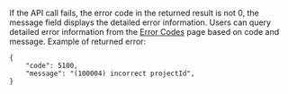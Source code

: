 ﻿If the API call fails, the error code in the returned result is not 0, the message field displays the detailed error information. Users can query detailed error information from the [Error Codes](https://cloud.tencent.com/document/api/406/5903) page based on code and message.
Example of returned error:

```
{
    "code": 5100,
    "message": "(100004) incorrect projectId",
}
```

